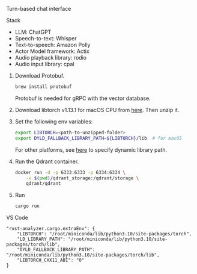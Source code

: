 Turn-based chat interface

Stack
* LLM: ChatGPT
* Speech-to-text: Whisper
* Text-to-speech: Amazon Polly
* Actor Model framework: Actix
* Audio playback library: rodio
* Audio input library: cpal


1. Download Protobuf.

    ```sh
    brew install protobuf
    ```

    Protobuf is needed for gRPC with the vector database.

2. Download libtorch v1.13.1 for macOS CPU from [here](https://download.pytorch.org/libtorch/cpu/libtorch-macos-1.13.1.zip). Then unzip it.

3. Set the following env variables:
  
    ```sh
    export LIBTORCH=<path-to-unzipped-folder>
    export DYLD_FALLBACK_LIBRARY_PATH=${LIBTORCH}/lib  # for macOS
    ```

    For other platforms, see [here](https://doc.rust-lang.org/cargo/reference/environment-variables.html#dynamic-library-paths) to specify dynamic library path.

3. Run the Qdrant container.

    ```sh
    docker run -d -p 6333:6333 -p 6334:6334 \
        -v $(pwd)/qdrant_storage:/qdrant/storage \
        qdrant/qdrant
    ```

4. Run

    ```sh
    cargo run
    ```

VS Code

```
"rust-analyzer.cargo.extraEnv": {
    "LIBTORCH": "/root/miniconda/lib/python3.10/site-packages/torch",
    "LD_LIBRARY_PATH": "/root/miniconda/lib/python3.10/site-packages/torch/lib",
    "DYLD_FALLBACK_LIBRARY_PATH": "/root/miniconda/lib/python3.10/site-packages/torch/lib",
    "LIBTORCH_CXX11_ABI": "0"
}
```
